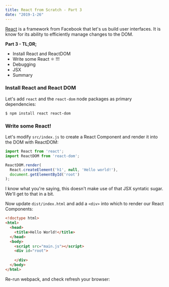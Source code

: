 ```yaml
---
title: React from Scratch - Part 3
date: "2019-1-26"
---
```


[React](https://reactjs.org/) is a framework from Facebook that let's us build user interfaces. It is know for its ability to efficiently manage changes to the DOM.

**Part 3 - TL;DR;**

- Install React and ReactDOM
- Write some React ⚛️ !!! 
- Debugging
- JSX
- Summary

### Install React and React DOM

Let's add `react` and the `react-dom` node packages as primary dependencies:

```terminal
$ npm install react react-dom
```

### Write some React!

Let's modify `src/index.js` to create a React Component and render it into the DOM with ReactDOM:

```javascript
import React from 'react';
import ReactDOM from 'react-dom';

ReactDOM.render(
  React.createElement('h1', null, 'Hello world!'),
  document.getElementById('root')
);
```

I know what you're saying, this doesn't make use of that JSX syntatic sugar. We'll get to that in a bit.

Now update `dist/index.html` and add a `<div>` into which to render our React Components:

```html
<!doctype html>
<html>
  <head>
    <title>Hello World!</title>
  </head>
  <body>
    <script src="main.js"></script>
    <div id="root">
    
    </div>
  </body>
</html>
```

Re-run webpack, and check refresh your browser:
